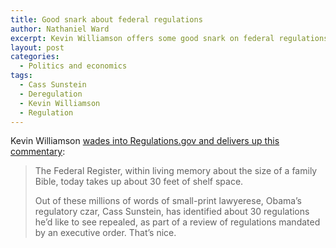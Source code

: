 ```yaml
---
title: Good snark about federal regulations
author: Nathaniel Ward
excerpt: Kevin Williamson offers some good snark on federal regulations and the token efforts to clean them up.
layout: post
categories:
  - Politics and economics
tags:
  - Cass Sunstein
  - Deregulation
  - Kevin Williamson
  - Regulation
---
```

Kevin Williamson [wades into Regulations​.gov and delivers up this commentary][1]:

> The Federal Register, within living memory about the size of a family Bible, today takes up about 30 feet of shelf space.
> 
> Out of these millions of words of small-print lawyerese, Obama’s regulatory czar, Cass Sunstein, has identified about 30 regulations he’d like to see repealed, as part of a review of regulations mandated by an executive order. That’s nice.

 [1]: http://www.nationalreview.com/exchequer/268214/regulatory-hangover